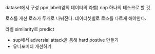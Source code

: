 dataset에서 구성
ppn label(앞의 데이터의 라벨)
nnp
하나의 테스크로 할 것

로스를 개선
로스가 두개로 나눠진다.
데이터셋별로 로스를 다르게 해야한다.

라벨 similarity로 predict

- sup에서 adversial attack을 통해 hard postive 만들기
- 유니포미티 개선하기


